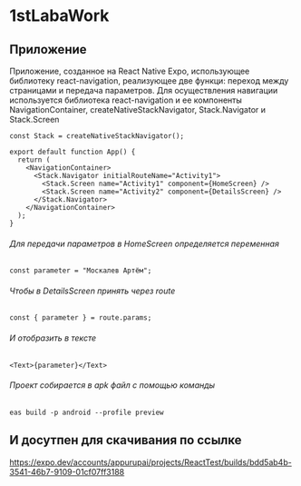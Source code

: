 # 1stLabaWork
## Приложение
Приложение, созданное на React Native Expo, использующее библиотеку react-navigation, реализующее две функци: переход между страницами и передача параметров.
Для осуществления навигации используется библиотека react-navigation и ее компоненты NavigationContainer, createNativeStackNavigator, Stack.Navigator и Stack.Screen
``` JS
const Stack = createNativeStackNavigator();

export default function App() {
  return (
    <NavigationContainer>
      <Stack.Navigator initialRouteName="Activity1">
        <Stack.Screen name="Activity1" component={HomeScreen} />
        <Stack.Screen name="Activity2" component={DetailsScreen} />
      </Stack.Navigator>
    </NavigationContainer>
  );
}
```
###### Для передачи параметров в HomeScreen определяется переменная 
``` JS
const parameter = "Москалев Артём";
```
###### Чтобы в DetailsScreen принять через route
``` JS
const { parameter } = route.params;
```
###### И отобразить в тексте
``` JS
<Text>{parameter}</Text>
```
###### Проект собирается в apk файл с помощью команды
``` JS
eas build -p android --profile preview
```
## И досутпен для скачивания по ссылке
https://expo.dev/accounts/appurupai/projects/ReactTest/builds/bdd5ab4b-3541-46b7-9109-01cf07ff3188
